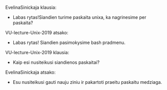 
EvelinaSinickaja klausia:
- Labas rytas!Siandien turime paskaita unixa, ka nagrinesime per paskaita?

VU-lecture-Unix-2019 atsako:
- Labas rytas! Siandien pasimokysime bash pradmenu.

VU-lecture-Unix-2019 klausia:
- Kaip esi nusiteikusi siandienos paskaitai?

EvelinaSinickaja atsako:
- Esu nusiteikusi gauti nauju ziniu ir pakartoti praeitu paskaitu medziaga.
